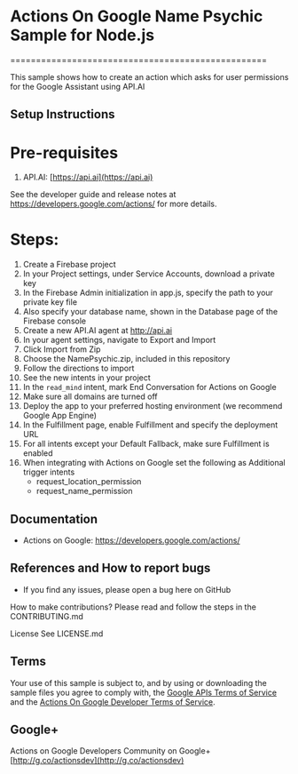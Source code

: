 # Actions On Google Name Psychic Sample for Node.js
==================================================

This sample shows how to create an action which asks for
user permissions for the Google Assistant using API.AI


## Setup Instructions

# Pre-requisites
 1. API.AI: [https://api.ai](https://api.ai)

See the developer guide and release notes at https://developers.google.com/actions/ for more details.

# Steps:
1. Create a Firebase project
1. In your Project settings, under Service Accounts, download a private key
1. In the Firebase Admin initialization in app.js, specify the path to your private key file
1. Also specify your database name, shown in the Database page of the Firebase console
1. Create a new API.AI agent at http://api.ai
1. In your agent settings, navigate to Export and Import
1. Click Import from Zip
1. Choose the NamePsychic.zip, included in this repository
1. Follow the directions to import
1. See the new intents in your project
1. In the ```read_mind``` intent, mark End Conversation for Actions on Google
1. Make sure all domains are turned off
1. Deploy the app to your preferred hosting environment (we recommend Google App Engine)
1. In the Fulfillment page, enable Fulfillment and specify the deployment URL
1. For all intents except your Default Fallback, make sure Fulfillment is enabled
1. When integrating with Actions on Google set the following as Additional trigger intents
    * request_location_permission
    * request_name_permission

## Documentation
* Actions on Google: https://developers.google.com/actions/

## References and How to report bugs
* If you find any issues, please open a bug here on GitHub

How to make contributions?
Please read and follow the steps in the CONTRIBUTING.md

License
See LICENSE.md

## Terms
Your use of this sample is subject to, and by using or downloading the sample files you agree to comply with, the [Google APIs Terms of Service](https://developers.google.com/terms/) and the [Actions On Google Developer Terms of Service](https://developers.google.com/actions/docs/terms/).

## Google+
Actions on Google Developers Community on Google+ [http://g.co/actionsdev](http://g.co/actionsdev)

